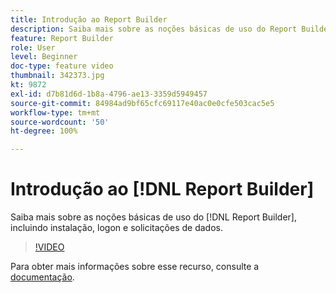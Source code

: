 ```yaml
---
title: Introdução ao Report Builder
description: Saiba mais sobre as noções básicas de uso do Report Builder, incluindo instalação, logon e solicitações de dados.
feature: Report Builder
role: User
level: Beginner
doc-type: feature video
thumbnail: 342373.jpg
kt: 9872
exl-id: d7b81d6d-1b8a-4796-ae13-3359d5949457
source-git-commit: 84984ad9bf65cfc69117e40ac0e0cfe503cac5e5
workflow-type: tm+mt
source-wordcount: '50'
ht-degree: 100%

---
```


# Introdução ao [!DNL Report Builder]

Saiba mais sobre as noções básicas de uso do [!DNL Report Builder], incluindo instalação, logon e solicitações de dados.

>[!VIDEO](https://video.tv.adobe.com/v/342373/?quality=12&learn=on)

Para obter mais informações sobre esse recurso, consulte a [documentação](https://experienceleague.adobe.com/docs/analytics/analyze/report-builder/home.html?lang=pt-BR).
